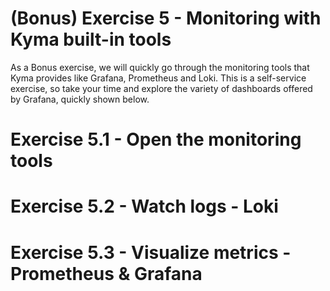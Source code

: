 # (Bonus) Exercise 5 - Monitoring with Kyma built-in tools

As a Bonus exercise, we will quickly go through the monitoring tools that Kyma provides like Grafana, Prometheus and Loki. This is a self-service exercise, so take your time and explore the variety of dashboards offered by Grafana, quickly shown below.

# Exercise 5.1 - Open the monitoring tools

# Exercise 5.2 - Watch logs - Loki

# Exercise 5.3 - Visualize metrics - Prometheus & Grafana

